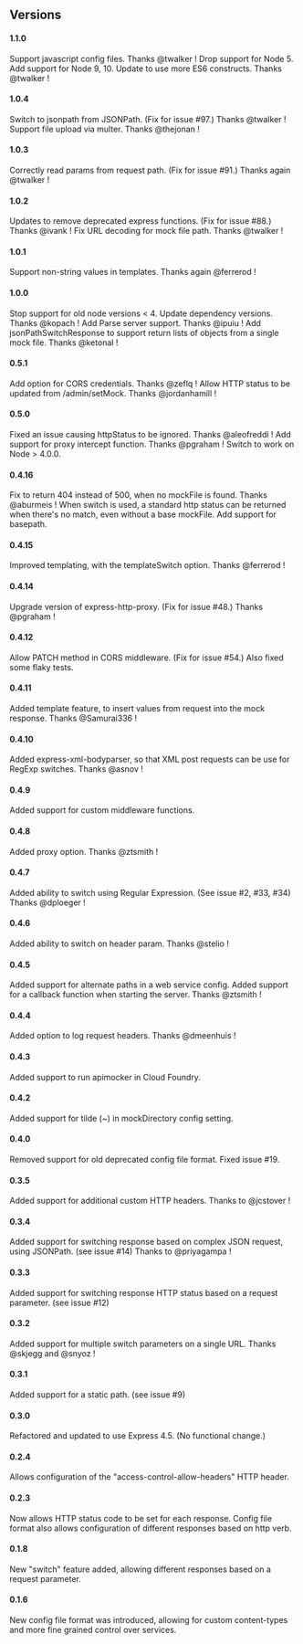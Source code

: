## Versions
#### 1.1.0
Support javascript config files.  Thanks @twalker !
Drop support for Node 5.  Add support for Node 9, 10.  Update to use more ES6 constructs.  Thanks @twalker !
#### 1.0.4
Switch to jsonpath from JSONPath.  (Fix for issue #97.)  Thanks @twalker !
Support file upload via multer.  Thanks @thejonan !
#### 1.0.3
Correctly read params from request path.  (Fix for issue #91.)
Thanks again @twalker !
#### 1.0.2
Updates to remove deprecated express functions. (Fix for issue #88.)  Thanks @ivank !
Fix URL decoding for mock file path.  Thanks @twalker !
#### 1.0.1
Support non-string values in templates.  Thanks again @ferrerod !
#### 1.0.0
Stop support for old node versions < 4.  Update dependency versions.  Thanks @kopach ! 
Add Parse server support.  Thanks @ipuiu !
Add jsonPathSwitchResponse to support return lists of objects from a single mock file.  Thanks @ketonal !
#### 0.5.1
Add option for CORS credentials.  Thanks @zeflq !
Allow HTTP status to be updated from /admin/setMock.  Thanks @jordanhamill !
#### 0.5.0
Fixed an issue causing httpStatus to be ignored.  Thanks @aleofreddi !
Add support for proxy intercept function.  Thanks @pgraham !
Switch to work on Node > 4.0.0.
#### 0.4.16
Fix to return 404 instead of 500, when no mockFile is found. Thanks @aburmeis !
When switch is used, a standard http status can be returned when there's no match, even without a base mockFile.
Add support for basepath.
#### 0.4.15
Improved templating, with the templateSwitch option.  Thanks @ferrerod !
#### 0.4.14
Upgrade version of express-http-proxy.  (Fix for issue #48.) Thanks @pgraham !
#### 0.4.12
Allow PATCH method in CORS middleware.  (Fix for issue #54.)  Also fixed some flaky tests.
#### 0.4.11
Added template feature, to insert values from request into the mock response.  Thanks @Samurai336 !
#### 0.4.10
Added express-xml-bodyparser, so that XML post requests can be use for RegExp switches.  Thanks @asnov !
#### 0.4.9
Added support for custom middleware functions.
#### 0.4.8
Added proxy option. Thanks @ztsmith !
#### 0.4.7
Added ability to switch using Regular Expression.  (See issue #2, #33, #34)  Thanks @dploeger !
#### 0.4.6
Added ability to switch on header param.  Thanks @stelio !
#### 0.4.5
Added support for alternate paths in a web service config. Added support for a callback function when starting the server.  Thanks @ztsmith !
#### 0.4.4
Added option to log request headers.  Thanks @dmeenhuis !
#### 0.4.3
Added support to run apimocker in Cloud Foundry.
#### 0.4.2
Added support for tilde (~) in mockDirectory config setting.
#### 0.4.0
Removed support for old deprecated config file format.  Fixed issue #19.
#### 0.3.5
Added support for additional custom HTTP headers.  Thanks to @jcstover !
#### 0.3.4
Added support for switching response based on complex JSON request, using JSONPath.  (see issue #14)  Thanks to @priyagampa !
#### 0.3.3
Added support for switching response HTTP status based on a request parameter.  (see issue #12)
#### 0.3.2
Added support for multiple switch parameters on a single URL.  Thanks @skjegg and @snyoz !
#### 0.3.1
Added support for a static path.  (see issue #9)
#### 0.3.0
Refactored and updated to use Express 4.5.  (No functional change.)
#### 0.2.4
Allows configuration of the "access-control-allow-headers" HTTP header.
#### 0.2.3
Now allows HTTP status code to be set for each response.  Config file format also allows configuration of different responses based on http verb.
#### 0.1.8
New "switch" feature added, allowing different responses based on a request parameter.
#### 0.1.6
New config file format was introduced, allowing for custom content-types and more fine grained control over services.